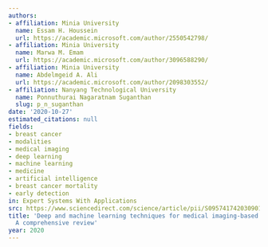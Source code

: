 ```yaml
---
authors:
- affiliation: Minia University
  name: Essam H. Houssein
  url: https://academic.microsoft.com/author/2550542798/
- affiliation: Minia University
  name: Marwa M. Emam
  url: https://academic.microsoft.com/author/3096588290/
- affiliation: Minia University
  name: Abdelmgeid A. Ali
  url: https://academic.microsoft.com/author/2098303552/
- affiliation: Nanyang Technological University
  name: Ponnuthurai Nagaratnam Suganthan
  slug: p_n_suganthan
date: '2020-10-27'
estimated_citations: null
fields:
- breast cancer
- modalities
- medical imaging
- deep learning
- machine learning
- medicine
- artificial intelligence
- breast cancer mortality
- early detection
in: Expert Systems With Applications
src: https://www.sciencedirect.com/science/article/pii/S0957417420309015
title: 'Deep and machine learning techniques for medical imaging-based breast cancer:
  A comprehensive review'
year: 2020
---
```

